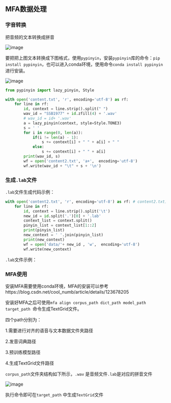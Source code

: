 ## MFA数据处理

### 字音转换

把音频的文本转换成拼音

![image](https://user-images.githubusercontent.com/62881198/185057071-f89f69ea-f223-49bc-a504-d95f55a3c124.png)

要把把上图文本转换成下图格式，使用`pypinyin`，安装`pypinyin`库的命令：`pip install pypinyin`，也可以进入conda环境，使用命令`conda install pypinyin`进行安装。

![image](https://user-images.githubusercontent.com/62881198/185057308-1445966f-2001-4550-8d2c-75f60a45201a.png)

```python
from pypinyin import lazy_pinyin, Style

with open('content.txt', 'r', encoding='utf-8') as rf:
    for line in rf:
        id, context = line.strip().split(" ")
        wav_id = "SSB1977" + id.zfill(4) + '.wav'
        # wav_id = id+ '.wav'
        a = lazy_pinyin(context, style=Style.TONE3)
        s = ' '
        for i in range(0, len(a)):
            if(i != len(a) - 1):
                s += context[i] + " " + a[i] + " "
            else:
                s += context[i] + " " + a[i]
        print(wav_id, s)
        wf = open('content2.txt', 'a+',  encoding='utf-8')
        wf.write(wav_id + "\t" + s + '\n')
```
### 生成`.lab`文件

`.lab`文件生成代码示例：

```python
with open('content2.txt', 'r', encoding='utf-8') as rf: # content2.txt为上面生成的
    for line in rf:
        id, context = line.strip().split('\t')
        new_id = id.split('.')[0] + '.lab'
        context_list = context.split()
        pinyin_list = context_list[1::2]
        print(pinyin_list)
        new_context = ' '.join(pinyin_list)
        print(new_context)
        wf = open('data/'+ new_id , 'w',  encoding='utf-8')
        wf.write(new_context)
```

`.lab`文件示例：



### MFA使用

安装MFA需要使用conda环境，MFA的安装可以参考https://blog.csdn.net/cool_numb/article/details/123678205

安装好MFA之后可使用`mfa align corpus_path dict_path model_path target_path `命令生成TextGrid文件。

四个path分别为：

1.需要进行对齐的语音与文本数据文件夹路径

2.发音词典路径 

3.预训练模型路径

4.生成TextGrid文件路径

`corpus_path`文件夹结构如下所示，`.wav` 是音频文件`.lab`是对应的拼音文件

![image](https://user-images.githubusercontent.com/62881198/185058861-614815e0-d54a-45da-b236-6677827b33e2.png)

执行命令即可在`target_path` 中生成`TextGrid`文件
